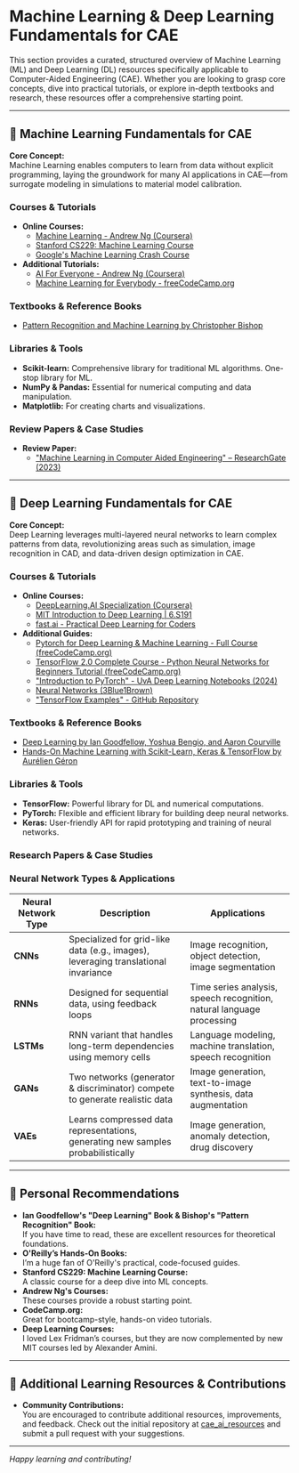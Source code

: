 # Machine Learning & Deep Learning Fundamentals for CAE 

This section provides a curated, structured overview of Machine Learning (ML) and Deep Learning (DL) resources specifically applicable to Computer-Aided Engineering (CAE). Whether you are looking to grasp core concepts, dive into practical tutorials, or explore in-depth textbooks and research, these resources offer a comprehensive starting point. 

---

## 📌 Machine Learning Fundamentals for CAE

**Core Concept:**  
Machine Learning enables computers to learn from data without explicit programming, laying the groundwork for many AI applications in CAE—from surrogate modeling in simulations to material model calibration.

### Courses & Tutorials
- **Online Courses:**
  - [Machine Learning - Andrew Ng (Coursera)](https://www.coursera.org/learn/machine-learning)
  - [Stanford CS229: Machine Learning Course](https://www.youtube.com/playlist?list=PLoROMvodv4rMiGQp3WXShtMGgzqpfVfbU)
  - [Google's Machine Learning Crash Course](https://developers.google.com/machine-learning/crash-course)
- **Additional Tutorials:**
  - [AI For Everyone - Andrew Ng (Coursera)](https://www.coursera.org/learn/ai-for-everyone)
  - [Machine Learning for Everybody - freeCodeCamp.org](https://www.youtube.com/watch?v=i_LwzRVP7bg)

### Textbooks & Reference Books
- [Pattern Recognition and Machine Learning by Christopher Bishop](https://www.microsoft.com/en-us/research/people/cmbishop/prml-book/)

### Libraries & Tools
- **Scikit-learn:** Comprehensive library for traditional ML algorithms. One-stop library for ML.
- **NumPy & Pandas:** Essential for numerical computing and data manipulation.
- **Matplotlib:** For creating charts and visualizations.

### Review Papers & Case Studies
- **Review Paper:**  
  - ["Machine Learning in Computer Aided Engineering" – ResearchGate (2023)](https://www.researchgate.net/publication/374430117_Machine_Learning_in_Computer_Aided_Engineering)

---

## 📌 Deep Learning Fundamentals for CAE

**Core Concept:**  
Deep Learning leverages multi-layered neural networks to learn complex patterns from data, revolutionizing areas such as simulation, image recognition in CAD, and data-driven design optimization in CAE.

### Courses & Tutorials
- **Online Courses:**
  - [DeepLearning.AI Specialization (Coursera)](https://www.coursera.org/specializations/deep-learning)
  - [MIT Introduction to Deep Learning | 6.S191](https://www.youtube.com/playlist?list=PLtBw6njQRU-rwp5__7C0oIVt26ZgjG9NI)
  - [fast.ai - Practical Deep Learning for Coders](https://course.fast.ai/)
- **Additional Guides:**
  - [Pytorch for Deep Learning & Machine Learning - Full Course (freeCodeCamp.org)](https://www.youtube.com/watch?v=V_xro1bcAuA)
  - [TensorFlow 2.0 Complete Course - Python Neural Networks for Beginners Tutorial (freeCodeCamp.org)](https://www.youtube.com/watch?v=tPYj3fFJGjk)
  - ["Introduction to PyTorch" - UvA Deep Learning Notebooks (2024)](https://uvadlc-notebooks.readthedocs.io/en/latest/tutorial_notebooks/tutorial2/Introduction_to_PyTorch.html)
  - [Neural Networks (3Blue1Brown)](https://www.youtube.com/playlist?list=PLZHQObOWTQDNU6R1_67000Dx_ZCJB-3pi)
  - ["TensorFlow Examples" - GitHub Repository](https://github.com/aymericdamien/TensorFlow-Examples.git)

### Textbooks & Reference Books
- [Deep Learning by Ian Goodfellow, Yoshua Bengio, and Aaron Courville](https://www.deeplearningbook.org/)
- [Hands-On Machine Learning with Scikit-Learn, Keras & TensorFlow by Aurélien Géron](https://www.oreilly.com/library/view/hands-on-machine-learning/9781492032632/)

### Libraries & Tools
- **TensorFlow:** Powerful library for DL and numerical computations.
- **PyTorch:** Flexible and efficient library for building deep neural networks.
- **Keras:** User-friendly API for rapid prototyping and training of neural networks.

### Research Papers & Case Studies


### Neural Network Types & Applications

| **Neural Network Type** | **Description**                                                                     | **Applications**                                                        |
|-------------------------|-------------------------------------------------------------------------------------|-------------------------------------------------------------------------|
| **CNNs**                | Specialized for grid-like data (e.g., images), leveraging translational invariance  | Image recognition, object detection, image segmentation                 |
| **RNNs**                | Designed for sequential data, using feedback loops                                   | Time series analysis, speech recognition, natural language processing   |
| **LSTMs**               | RNN variant that handles long-term dependencies using memory cells                   | Language modeling, machine translation, speech recognition              |
| **GANs**                | Two networks (generator & discriminator) compete to generate realistic data          | Image generation, text-to-image synthesis, data augmentation            |
| **VAEs**                | Learns compressed data representations, generating new samples probabilistically     | Image generation, anomaly detection, drug discovery                     |

---

## 📌 Personal Recommendations

- **Ian Goodfellow's "Deep Learning" Book & Bishop's "Pattern Recognition" Book:**  
  If you have time to read, these are excellent resources for theoretical foundations.
- **O'Reilly’s Hands-On Books:**  
  I’m a huge fan of O'Reilly's practical, code-focused guides.
- **Stanford CS229: Machine Learning Course:**  
  A classic course for a deep dive into ML concepts.  
- **Andrew Ng's Courses:**  
  These courses provide a robust starting point.
- **CodeCamp.org:**  
  Great for bootcamp-style, hands-on video tutorials.
- **Deep Learning Courses:**  
  I loved Lex Fridman’s courses, but they are now complemented by new MIT courses led by Alexander Amini.

---

## 📌 Additional Learning Resources & Contributions

- **Community Contributions:**  
  You are encouraged to contribute additional resources, improvements, and feedback. Check out the initial repository at [cae_ai_resources](https://github.com/RevanKumarD/cae_ai_resources) and submit a pull request with your suggestions.

---

*Happy learning and contributing!*
